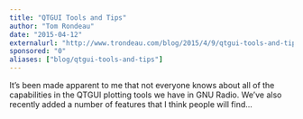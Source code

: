```yaml
---
title: "QTGUI Tools and Tips"
author: "Tom Rondeau"
date: "2015-04-12"
externalurl: "http://www.trondeau.com/blog/2015/4/9/qtgui-tools-and-tips"
sponsored: "0"
aliases: ["blog/qtgui-tools-and-tips"]
---
```

It’s been made apparent to me that not everyone knows about all of the capabilities in the QTGUI plotting tools we have in GNU Radio. We’ve also recently added a number of features that I think people will find...
<!--more-->